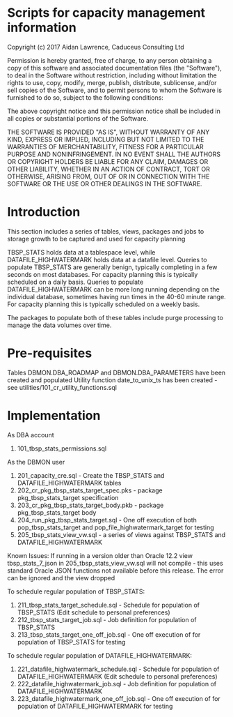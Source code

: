 <H1>Scripts for capacity management information</H1>

Copyright (c) 2017 Aidan Lawrence, Caduceus Consulting Ltd

Permission is hereby granted, free of charge, to any person obtaining a copy of this software and associated documentation files (the "Software"), to deal in the Software without restriction, including without limitation the rights to use, copy, modify, merge, publish, distribute, sublicense, and/or sell copies of the Software, and to permit persons to whom the Software is furnished to do so, subject to the following conditions:

The above copyright notice and this permission notice shall be included in all copies or substantial portions of the Software.

THE SOFTWARE IS PROVIDED "AS IS", WITHOUT WARRANTY OF ANY KIND, EXPRESS OR IMPLIED, INCLUDING BUT NOT LIMITED TO THE WARRANTIES OF MERCHANTABILITY, FITNESS FOR A PARTICULAR PURPOSE AND NONINFRINGEMENT. IN NO EVENT SHALL THE AUTHORS OR COPYRIGHT HOLDERS BE LIABLE FOR ANY CLAIM, DAMAGES OR OTHER LIABILITY, WHETHER IN AN ACTION OF CONTRACT, TORT OR OTHERWISE, ARISING FROM, OUT OF OR IN CONNECTION WITH THE SOFTWARE OR THE USE OR OTHER DEALINGS IN THE SOFTWARE.

<H1>Introduction</H1>

<p>
This section includes a series of tables, views, packages and jobs to storage growth to be captured and used for capacity planning 

TBSP_STATS holds data at a tablespace level, while DATAFILE_HIGHWATERMARK holds data at a datafile level. 
Queries to populate TBSP_STATS are generally benign, typically completing in a few seconds on most databases. For capacity planning this is typically scheduled on a daily basis. 
Queries to populate DATAFILE_HIGHWATERMARK can be more long running depending on the individual database, sometimes having run times in the 40-60 minute range. For capacity planning this is typically scheduled on a weekly basis. 
</p>

The packages to populate both of these tables include purge processing to manage the data volumes over time. 


<H1>Pre-requisites</H1>

Tables DBMON.DBA_ROADMAP and DBMON.DBA_PARAMETERS have been created and populated 
Utility function date_to_unix_ts has been created - see utilities/101_cr_utility_functions.sql

<H1>Implementation</H1>  

As DBA account 

<ol>
  <li>101_tbsp_stats_permissions.sql</li>
</ol>

As the DBMON user 

<ol>
  <li>201_capacity_cre.sql - Create the TBSP_STATS and DATAFILE_HIGHWATERMARK tables</li>
  <li>202_cr_pkg_tbsp_stats_target_spec.pks - package pkg_tbsp_stats_target specification</li>
  <li>203_cr_pkg_tbsp_stats_target_body.pkb - package pkg_tbsp_stats_target body </li>
  <li>204_run_pkg_tbsp_stats_target.sql     - One off execution of both  pop_tbsp_stats_target and pop_file_highwatermark_target for testing </li>
  <li>205_tbsp_stats_view_vw.sql            - a series of views against  TBSP_STATS and DATAFILE_HIGHWATERMARK</li>
</ol>

Known Issues: If running in a version older than Oracle 12.2 view tbsp_stats_7_json in 205_tbsp_stats_view_vw.sql will not compile - this uses standard Oracle JSON functions not available before this release. The error can be ignored and the view dropped 

To schedule regular population of TBSP_STATS:

<ol>
  <li>211_tbsp_stats_target_schedule.sql - Schedule for population of TBSP_STATS (Edit schedule to personal preferences)</li>
  <li>212_tbsp_stats_target_job.sql      - Job definition for population of TBSP_STATS</li>
  <li>213_tbsp_stats_target_one_off_job.sql  - One off execution of for population of TBSP_STATS for testing </li>
</ol>

To schedule regular population of DATAFILE_HIGHWATERMARK:
<ol>
  <li>221_datafile_highwatermark_schedule.sql - Schedule for population of DATAFILE_HIGHWATERMARK (Edit schedule to personal preferences)</li>
  <li>222_datafile_highwatermark_job.sql      - Job definition for population of DATAFILE_HIGHWATERMARK</li>
  <li>223_datafile_highwatermark_one_off_job.sql  - One off execution of for population of DATAFILE_HIGHWATERMARK for testing </li>
</ol>
